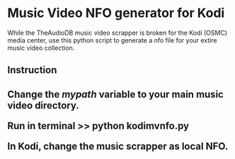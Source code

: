 <H1>﻿Music Video NFO generator for Kodi</H1>
While the TheAudioDB music video scrapper is broken for the Kodi (OSMC) media center, use this python script to generate a nfo file for your extire music video collection.

<H2>Instruction<H2>
Change the <i>mypath</i> variable to your main music video directory.

Run in terminal >> python kodimvnfo.py

In Kodi, change the music scrapper as local NFO.
